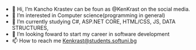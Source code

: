 - 👋 Hi, I’m Kancho Krastev can be foun as @KenKrast on the social media.
- 👀 I’m interested in Computer science(programming in general)
- 🌱 I’m currently studying C#, ASP.NET CORE, HTML/CSS, JS, DATA STRUCTURES, 
- 💞️ I’m looking foward to start my career in software development 
- 📫 How to reach me  Kenkrast@students.softuni.bg
